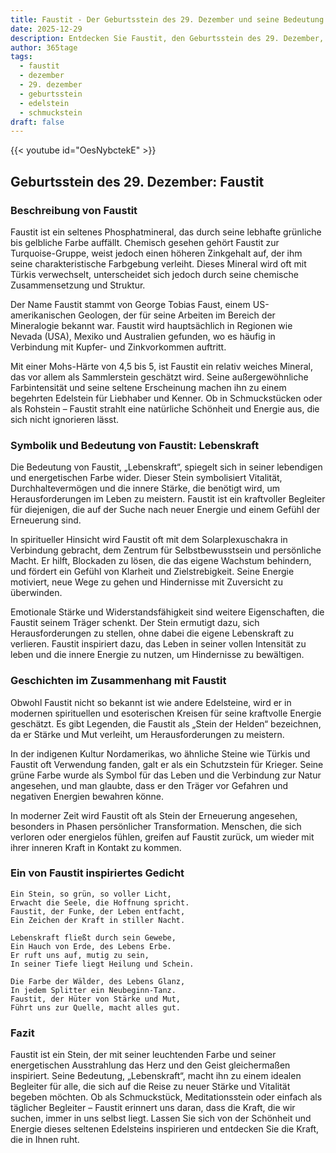 ```yaml
---
title: Faustit - Der Geburtsstein des 29. Dezember und seine Bedeutung
date: 2025-12-29
description: Entdecken Sie Faustit, den Geburtsstein des 29. Dezember, der Lebenskraft symbolisiert. Seine Symbolik und Geschichte werden Sie inspirieren.
author: 365tage
tags:
  - faustit
  - dezember
  - 29. dezember
  - geburtsstein
  - edelstein
  - schmuckstein
draft: false
---
```


{{< youtube id="OesNybctekE" >}}

## Geburtsstein des 29. Dezember: Faustit

### Beschreibung von Faustit

Faustit ist ein seltenes Phosphatmineral, das durch seine lebhafte grünliche bis gelbliche Farbe auffällt. Chemisch gesehen gehört Faustit zur Turquoise-Gruppe, weist jedoch einen höheren Zinkgehalt auf, der ihm seine charakteristische Farbgebung verleiht. Dieses Mineral wird oft mit Türkis verwechselt, unterscheidet sich jedoch durch seine chemische Zusammensetzung und Struktur.

Der Name Faustit stammt von George Tobias Faust, einem US-amerikanischen Geologen, der für seine Arbeiten im Bereich der Mineralogie bekannt war. Faustit wird hauptsächlich in Regionen wie Nevada (USA), Mexiko und Australien gefunden, wo es häufig in Verbindung mit Kupfer- und Zinkvorkommen auftritt.

Mit einer Mohs-Härte von 4,5 bis 5, ist Faustit ein relativ weiches Mineral, das vor allem als Sammlerstein geschätzt wird. Seine außergewöhnliche Farbintensität und seine seltene Erscheinung machen ihn zu einem begehrten Edelstein für Liebhaber und Kenner. Ob in Schmuckstücken oder als Rohstein – Faustit strahlt eine natürliche Schönheit und Energie aus, die sich nicht ignorieren lässt.

### Symbolik und Bedeutung von Faustit: Lebenskraft

Die Bedeutung von Faustit, „Lebenskraft“, spiegelt sich in seiner lebendigen und energetischen Farbe wider. Dieser Stein symbolisiert Vitalität, Durchhaltevermögen und die innere Stärke, die benötigt wird, um Herausforderungen im Leben zu meistern. Faustit ist ein kraftvoller Begleiter für diejenigen, die auf der Suche nach neuer Energie und einem Gefühl der Erneuerung sind.

In spiritueller Hinsicht wird Faustit oft mit dem Solarplexuschakra in Verbindung gebracht, dem Zentrum für Selbstbewusstsein und persönliche Macht. Er hilft, Blockaden zu lösen, die das eigene Wachstum behindern, und fördert ein Gefühl von Klarheit und Zielstrebigkeit. Seine Energie motiviert, neue Wege zu gehen und Hindernisse mit Zuversicht zu überwinden.

Emotionale Stärke und Widerstandsfähigkeit sind weitere Eigenschaften, die Faustit seinem Träger schenkt. Der Stein ermutigt dazu, sich Herausforderungen zu stellen, ohne dabei die eigene Lebenskraft zu verlieren. Faustit inspiriert dazu, das Leben in seiner vollen Intensität zu leben und die innere Energie zu nutzen, um Hindernisse zu bewältigen.

### Geschichten im Zusammenhang mit Faustit

Obwohl Faustit nicht so bekannt ist wie andere Edelsteine, wird er in modernen spirituellen und esoterischen Kreisen für seine kraftvolle Energie geschätzt. Es gibt Legenden, die Faustit als „Stein der Helden“ bezeichnen, da er Stärke und Mut verleiht, um Herausforderungen zu meistern.

In der indigenen Kultur Nordamerikas, wo ähnliche Steine wie Türkis und Faustit oft Verwendung fanden, galt er als ein Schutzstein für Krieger. Seine grüne Farbe wurde als Symbol für das Leben und die Verbindung zur Natur angesehen, und man glaubte, dass er den Träger vor Gefahren und negativen Energien bewahren könne.

In moderner Zeit wird Faustit oft als Stein der Erneuerung angesehen, besonders in Phasen persönlicher Transformation. Menschen, die sich verloren oder energielos fühlen, greifen auf Faustit zurück, um wieder mit ihrer inneren Kraft in Kontakt zu kommen.

### Ein von Faustit inspiriertes Gedicht

```
Ein Stein, so grün, so voller Licht,  
Erwacht die Seele, die Hoffnung spricht.  
Faustit, der Funke, der Leben entfacht,  
Ein Zeichen der Kraft in stiller Nacht.  

Lebenskraft fließt durch sein Gewebe,  
Ein Hauch von Erde, des Lebens Erbe.  
Er ruft uns auf, mutig zu sein,  
In seiner Tiefe liegt Heilung und Schein.  

Die Farbe der Wälder, des Lebens Glanz,  
In jedem Splitter ein Neubeginn-Tanz.  
Faustit, der Hüter von Stärke und Mut,  
Führt uns zur Quelle, macht alles gut.  
```

### Fazit

Faustit ist ein Stein, der mit seiner leuchtenden Farbe und seiner energetischen Ausstrahlung das Herz und den Geist gleichermaßen inspiriert. Seine Bedeutung, „Lebenskraft“, macht ihn zu einem idealen Begleiter für alle, die sich auf die Reise zu neuer Stärke und Vitalität begeben möchten. Ob als Schmuckstück, Meditationsstein oder einfach als täglicher Begleiter – Faustit erinnert uns daran, dass die Kraft, die wir suchen, immer in uns selbst liegt. Lassen Sie sich von der Schönheit und Energie dieses seltenen Edelsteins inspirieren und entdecken Sie die Kraft, die in Ihnen ruht.